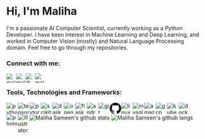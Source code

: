 # Hi, I'm Maliha
I'm a passionate AI Computer Scientist, currently working as a Python Developer. I have keen interest in Machine Learning and Deep Learning, and worked in Computer Vision (mostly) and Natural Language Processing domain. Feel free to go through my repositories.

<!--
**malihasameen/malihasameen** is a ✨ _special_ ✨ repository because its `README.md` (this file) appears on your GitHub profile.

Here are some ideas to get you started:

- 🔭 I’m currently working on ...
- 🌱 I’m currently learning ...
- 👯 I’m looking to collaborate on ...
- 🤔 I’m looking for help with ...
- 💬 Ask me about ...
- 📫 How to reach me: ...
- 😄 Pronouns: ...
- ⚡ Fun fact: ...
-->

### Connect with me:
<a href="https://linkedin.com/in/maliha-sameen" target="blank"><img align="left" src="https://cdn.jsdelivr.net/npm/simple-icons@3.0.1/icons/linkedin.svg" alt="maliha-sameen" height="25px" width="25px" /></a>
<a href="https://kaggle.com/malihasameen" target="blank"><img align="left" src="https://cdn.jsdelivr.net/npm/simple-icons@3.0.1/icons/kaggle.svg" alt="malihasameen" height="25px" width="25px" /></a>
<a href="https://medium.com/@malihasameen58" target="blank"><img align="left" src="https://cdn.jsdelivr.net/npm/simple-icons@3.0.1/icons/medium.svg" alt="@malihasameen58" height="25px" width="25px" /></a>
<a href="https://www.hackerrank.com/malihasameen58" target="blank"><img align="left" src="https://cdn.jsdelivr.net/npm/simple-icons@3.0.1/icons/hackerrank.svg" alt="malihasameen58" height="25px" width="25px" /></a>

<br>

### Tools, Technologies and Frameworks:
<img align="left" alt="python" title="python" width="30px" height="30px" src="https://devicons.github.io/devicon/devicon.git/icons/python/python-original.svg" />
<img align="left" alt="tensorflow" title="tensorflow" width="30px" height="30px" src="https://www.vectorlogo.zone/logos/tensorflow/tensorflow-icon.svg" />
<img align="left" alt="pytorch" title="pytorch" width="30px" height="30px" src="https://www.vectorlogo.zone/logos/pytorch/pytorch-icon.svg" />
<img align="left" alt="scikitlearn" title="scikitlearn" width="30px" height="30px" src="https://upload.wikimedia.org/wikipedia/commons/0/05/Scikit_learn_logo_small.svg" />
<img align="left" alt="dask" title="dask" width="30px" height="30px" src="https://www.vectorlogo.zone/logos/dask/dask-ar21.svg" />
<img align="left" alt="opencv" title="opencv" width="30px" height="30px" src="https://www.vectorlogo.zone/logos/opencv/opencv-icon.svg" />
<img align="left" alt="flask" title="flask" width="30px" height="30px" src="https://www.vectorlogo.zone/logos/pocoo_flask/pocoo_flask-icon.svg" />
<img align="left" alt="android" title="android" width="30px" height="30px" src="https://devicons.github.io/devicon/devicon.git/icons/android/android-original-wordmark.svg" />
<img align="left" alt="git" title="git" width="30px" height="30px" src="https://www.vectorlogo.zone/logos/git-scm/git-scm-icon.svg" />
<img align="left" alt="github" title="github" width="30px" height="30px" src="https://raw.githubusercontent.com/github/explore/78df643247d429f6cc873026c0622819ad797942/topics/github/github.png" />
<img align="left" alt="linux" title="linux" width="30px" height="30px" src="https://devicon.dev/devicon.git/icons/linux/linux-original.svg" />
<img align="left" alt="mysql" title="mysql" width="30px" height="30px" src="https://devicons.github.io/devicon/devicon.git/icons/mysql/mysql-original-wordmark.svg" />
<img align="left" alt="amazonwebservices" title="amazonwebservices" width="30px" height="30px" src="https://devicons.github.io/devicon/devicon.git/icons/amazonwebservices/amazonwebservices-original-wordmark.svg" />
<img align="left" alt="gcp" title="gcp" width="30px" height="30px" src="https://www.vectorlogo.zone/logos/google_cloud/google_cloud-icon.svg" />
<img align="left" alt="kubernetes" title="kubernetes" width="30px" height="30px" src="https://www.vectorlogo.zone/logos/kubernetes/kubernetes-icon.svg" />
<img align="left" alt="docker" title="docker" width="30px" height="30px" src="https://devicons.github.io/devicon/devicon.git/icons/docker/docker-original-wordmark.svg" />
<img align="left" alt="photoshop" title="photoshop" width="30px" height="30px" src="https://devicons.github.io/devicon/devicon.git/icons/photoshop/photoshop-plain.svg" />
<img align="left" alt="illustrator" title="illustrator" width="30px" src="https://www.vectorlogo.zone/logos/adobe_illustrator/adobe_illustrator-icon.svg" />       
<br>

![Maliha Sameen's github stats](https://github-readme-stats.vercel.app/api?username=malihasameen&count_private=true&show_icons=true&include_all_commits=true)
![Maliha Sameen's github langs](https://github-readme-stats.vercel.app/api/top-langs/?username=malihasameen&count_private=true&layout=compact&langs_count=7&hide=css&card_width=400)
